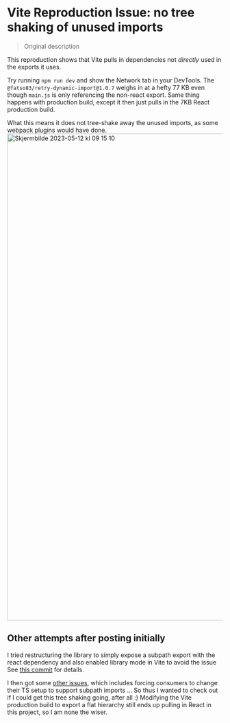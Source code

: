 # Vite Reproduction Issue: no tree shaking of unused imports

> Original description

This reproduction shows that Vite pulls in dependencies
not _directly_ used in the exports it uses.

Try running `npm run dev` and show the Network tab in your DevTools.
The `@fatso83/retry-dynamic-import@1.0.7` weighs in at a hefty 77 KB
even though `main.js` is only referencing the non-react export.
Same thing happens with production build, except it then just
pulls in the 7KB React production build.

What this means it does not tree-shake away the unused imports, as
some webpack plugins would have done.
<img width="1133" alt="Skjermbilde 2023-05-12 kl  09 15 10" src="https://github.com/fatso83/issue-reproductions/assets/618076/73ff69ea-17d0-4067-ab61-4b924f36c442">


## Other attempts after posting initially

I tried restructuring the library to simply expose a subpath export with the react dependency and
also enabled library mode in Vite to avoid the issue 
See [this commit](https://github.com/fatso83/retry-dynamic-import/commit/838aa798460417d1059db1927fa6215d82de7403) for details.

I then got some [other issues][other-issues], which includes forcing consumers to change their TS setup to support subpath imports ... So thus I wanted to check out if I could get this tree shaking going, after all :) Modifying the Vite production build to export a flat hierarchy still ends up pulling in React in this project, so I am none the wiser.

[other-issues]: https://stackoverflow.com/questions/76236503/not-able-to-get-typescript-definitions-working-when-using-subpath-exports
